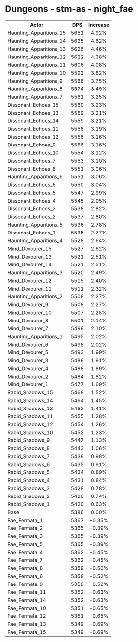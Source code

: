 # Dungeons - stm-as - night_fae
| Actor | DPS | Increase |
|---|:---:|:---:|
|Haunting_Apparitions_15|5651|4.92%|
|Haunting_Apparitions_14|5635|4.62%|
|Haunting_Apparitions_13|5626|4.46%|
|Haunting_Apparitions_12|5622|4.38%|
|Haunting_Apparitions_11|5606|4.08%|
|Haunting_Apparitions_10|5592|3.82%|
|Haunting_Apparitions_9|5588|3.75%|
|Haunting_Apparitions_8|5574|3.49%|
|Haunting_Apparitions_7|5561|3.25%|
|Dissonant_Echoes_15|5560|3.23%|
|Dissonant_Echoes_13|5559|3.21%|
|Dissonant_Echoes_14|5559|3.21%|
|Dissonant_Echoes_11|5558|3.19%|
|Dissonant_Echoes_12|5556|3.16%|
|Dissonant_Echoes_9|5556|3.16%|
|Dissonant_Echoes_10|5554|3.12%|
|Dissonant_Echoes_7|5553|3.10%|
|Dissonant_Echoes_8|5551|3.06%|
|Haunting_Apparitions_6|5551|3.06%|
|Dissonant_Echoes_6|5550|3.04%|
|Dissonant_Echoes_5|5547|2.99%|
|Dissonant_Echoes_4|5545|2.95%|
|Dissonant_Echoes_3|5538|2.82%|
|Dissonant_Echoes_2|5537|2.80%|
|Haunting_Apparitions_5|5536|2.78%|
|Dissonant_Echoes_1|5535|2.77%|
|Haunting_Apparitions_4|5528|2.64%|
|Mind_Devourer_15|5527|2.62%|
|Mind_Devourer_13|5521|2.51%|
|Mind_Devourer_14|5521|2.51%|
|Haunting_Apparitions_3|5520|2.49%|
|Mind_Devourer_12|5515|2.40%|
|Mind_Devourer_11|5511|2.32%|
|Haunting_Apparitions_2|5508|2.27%|
|Mind_Devourer_9|5508|2.27%|
|Mind_Devourer_10|5507|2.25%|
|Mind_Devourer_8|5501|2.14%|
|Mind_Devourer_7|5499|2.10%|
|Haunting_Apparitions_1|5495|2.02%|
|Mind_Devourer_6|5495|2.02%|
|Mind_Devourer_5|5493|1.99%|
|Mind_Devourer_3|5489|1.91%|
|Mind_Devourer_4|5488|1.89%|
|Mind_Devourer_2|5484|1.82%|
|Mind_Devourer_1|5477|1.69%|
|Rabid_Shadows_15|5468|1.52%|
|Rabid_Shadows_14|5464|1.45%|
|Rabid_Shadows_13|5462|1.41%|
|Rabid_Shadows_11|5455|1.28%|
|Rabid_Shadows_12|5454|1.26%|
|Rabid_Shadows_10|5452|1.23%|
|Rabid_Shadows_9|5447|1.13%|
|Rabid_Shadows_8|5443|1.06%|
|Rabid_Shadows_7|5439|0.98%|
|Rabid_Shadows_6|5435|0.91%|
|Rabid_Shadows_5|5434|0.89%|
|Rabid_Shadows_4|5431|0.84%|
|Rabid_Shadows_3|5428|0.78%|
|Rabid_Shadows_2|5426|0.74%|
|Rabid_Shadows_1|5420|0.63%|
|Base|5386|0.00%|
|Fae_Fermata_1|5367|-0.35%|
|Fae_Fermata_2|5365|-0.39%|
|Fae_Fermata_3|5365|-0.39%|
|Fae_Fermata_5|5365|-0.39%|
|Fae_Fermata_4|5362|-0.45%|
|Fae_Fermata_7|5362|-0.45%|
|Fae_Fermata_8|5359|-0.50%|
|Fae_Fermata_6|5358|-0.52%|
|Fae_Fermata_9|5358|-0.52%|
|Fae_Fermata_11|5352|-0.63%|
|Fae_Fermata_14|5352|-0.63%|
|Fae_Fermata_10|5351|-0.65%|
|Fae_Fermata_12|5351|-0.65%|
|Fae_Fermata_13|5349|-0.69%|
|Fae_Fermata_15|5349|-0.69%|
